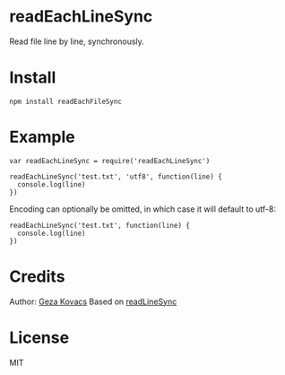 # readEachLineSync

Read file line by line, synchronously.

# Install

    npm install readEachFileSync

# Example

    var readEachLineSync = require('readEachLineSync')
    
    readEachLineSync('test.txt', 'utf8', function(line) {
      console.log(line)
    })

Encoding can optionally be omitted, in which case it will default to utf-8:

    readEachLineSync('test.txt', function(line) {
      console.log(line)
    })

# Credits

Author: [Geza Kovacs](http://github.com/gkovacs)
Based on [readLineSync](https://gist.github.com/Basemm/9700229)

# License

MIT
